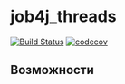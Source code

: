 # job4j_threads

[![Build Status](https://app.travis-ci.com/romankhiropulos/job4j_threads.svg?branch=main)](https://app.travis-ci.com/romankhiropulos/job4j_threads)
[![codecov](https://codecov.io/gh/romankhiropulos/job4j_threads/branch/main/graph/badge.svg?token=V7E4VU9ENV)](https://codecov.io/gh/romankhiropulos/job4j_threads)


## Возможности